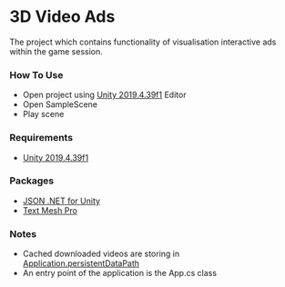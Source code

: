 # 3D Video Ads
The project which contains functionality of visualisation interactive ads within the game session.

### How To Use
- Open project using [Unity 2019.4.39f1](https://unity3d.com/get-unity/download/archive) Editor
- Open SampleScene
- Play scene

### Requirements
- [Unity 2019.4.39f1](https://unity3d.com/get-unity/download/archive)

### Packages
- [JSON .NET for Unity](https://assetstore.unity.com/packages/tools/input-management/json-net-for-unity-11347#description)
- [Text Mesh Pro](https://docs.unity3d.com/Manual/com.unity.textmeshpro.html)

### Notes
- Cached downloaded videos are storing in [Application.persistentDataPath](https://docs.unity3d.com/ScriptReference/Application-persistentDataPath.html)
- An entry point of the application is the App.cs class
